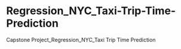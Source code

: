 # Regression_NYC_Taxi-Trip-Time-Prediction
Capstone Project_Regression_NYC_Taxi Trip Time Prediction
